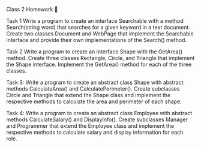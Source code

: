Class 2 Homework 📒

Task 1
Write a program to create an interface Searchable with a method Search(string word) that searches for a given keyword in a text document. Create two classes Document and WebPage that implement the Searchable interface and provide their own implementations of the Search() method.

Task 2
Write a program to create an interface Shape with the GetArea() method. Create three classes Rectangle, Circle, and Triangle that implement the Shape interface. Implement the GetArea() method for each of the three classes.

Task 3:
Write a program to create an abstract class Shape with abstract methods CalculateArea() and CalculatePerimeter(). Create subclasses Circle and Triangle that extend the Shape class and implement the respective methods to calculate the area and perimeter of each shape.

Task 4:
Write a program to create an abstract class Employee with abstract methods CalculateSalary() and DisplayInfo(). Create subclasses Manager and Programmer that extend the Employee class and implement the respective methods to calculate salary and display information for each role.
